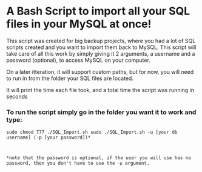 # A Bash Script to import all your SQL files in your MySQL at once!

This script was created for big backup projects, where you had a lot of SQL scripts created and you want to import them back to MySQL. This script will take care of all this work by simply giving it 2 arguments, a username and a password (optional), to access MySQL on your computer.

On a later itteration, it will support custom paths, but for now, you will need to run in from the folder your SQL files are located.

It will print the time each file took, and a total time the script was running in seconds

### To run the script simply go in the folder you want it to work and type:

<code>sudo chmod 777 ./SQL_Import.sh
sudo ./SQL_Import.sh -u [your db username] (-p [your password])*

*note that the password is optional, if the user you will use has no password, then you don't have to use the <code>-p</code> argument.
